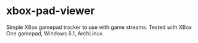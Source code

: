 # xbox-pad-viewer

Simple XBox gamepad tracker to use with game streams.
Tested with XBox One gamepad, Windows 8.1, ArchLinux.